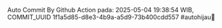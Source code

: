 Auto Commit By Github Action pada: 2025-05-04 19:38:54 WIB, COMMIT_UUID 1f1a5d85-d8e3-4b9a-a5d9-73b400cdd557 #autohijau🗿
